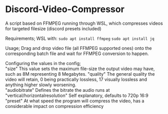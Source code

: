 # Discord-Video-Compressor
 A script based on FFMPEG running through WSL, which compresses videos for targeted filesize (discord presets included)
 
 Requirements;
 WSL with:
 `sudo apt install ffmpeg`
 `sudo apt install jq`
 
 Usage;
 Drag and drop video file (all FFMPEG supported ones) onto the corresponding batch file and wait for FFMPEG conversion to happen.

Configuring the values in the config;    
"size" This value sets the maximum file-size the output video may have, such as 8M representing 8 Megabytes.
"quality" The general quality the video will retain, 0 being practically lossless, 17 visually lossless and anything higher slowly worsening.  
"audiobitrate" Defines the bitrate the audio runs at
"vertical/horizontalresolution" Self explanatory, defaults to 720p 16:9
"preset" At what speed the program will compress the video, has a considerable impact on compression efficiency

